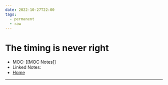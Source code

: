 ```yaml
---
date: 2022-10-27T22:00
tags:
  - permanent
  - raw
---
```

# The timing is never right
- MOC: [[MOC Notes]]
- Linked Notes: 
- [Home](https://misudashi.ga/)
----------